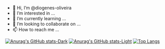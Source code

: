 - 👋 Hi, I’m @diogenes-oliveira
- 👀 I’m interested in ...
- 🌱 I’m currently learning ...
- 💞️ I’m looking to collaborate on ...
- 📫 How to reach me ...

[![Anurag's GitHub stats-Dark](https://github-readme-stats.vercel.app/api?username=diogenes-oliveira&show_icons=true&theme=dark#gh-dark-mode-only)](https://github.com/anuraghazra/github-readme-stats#gh-dark-mode-only)
[![Anurag's GitHub stats-Light](https://github-readme-stats.vercel.app/api?username=diogenes-oliveira&show_icons=true&theme=default#gh-dark-mode-only)](https://github.com/anuraghazra/github-readme-stats#gh-light-mode-only)
[![Top Langs](https://github-readme-stats.vercel.app/api/top-langs/?username=diogenes-oliveira&theme=default#gh-dark-mode-only&size_weight=0.5&count_weight=0.5)](https://github.com/anuraghazra/github-readme-stats)

<!---
diogenes-oliveira/diogenes-oliveira is a ✨ special ✨ repository because its `README.md` (this file) appears on your GitHub profile.
You can click the Preview link to take a look at your changes.
--->
